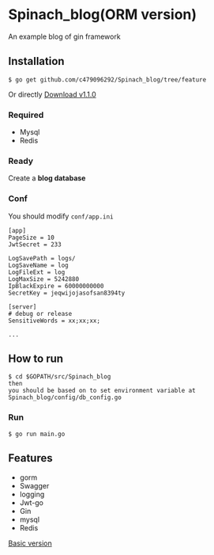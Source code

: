 # Spinach_blog(ORM version)

An example blog of gin framework 


## Installation
```
$ go get github.com/c479096292/Spinach_blog/tree/feature
```

Or directly [Download v1.1.0](https://github.com/c479096292/Spinach_blog/releases)


### Required

- Mysql
- Redis

### Ready

Create a **blog database**

### Conf

You should modify `conf/app.ini`

```
[app]
PageSize = 10
JwtSecret = 233

LogSavePath = logs/
LogSaveName = log
LogFileExt = log
LogMaxSize = 5242880
IpBlackExpire = 60000000000
SecretKey = jeqwijojasofsan8394ty

[server]
# debug or release
SensitiveWords = xx;xx;xx;

...
```

## How to run
```
$ cd $GOPATH/src/Spinach_blog
then
you should be based on to set environment variable at Spinach_blog/config/db_config.go
```

### Run
```
$ go run main.go 
```



## Features

- gorm
- Swagger
- logging
- Jwt-go
- Gin
- mysql
- Redis

[Basic version](https://github.com/c479096292/Spinach_blog/tree/master)
